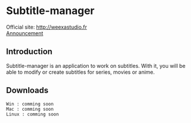 # Subtitle-manager
Official site: http://weexastudio.fr  
[Announcement](http://weexastudio.fr/?page=releasenotes)  
## Introduction

Subtitle-manager is an application to work on subtitles. With it, you will be able to modify or create subtitles for series, movies or anime.

## Downloads 
	Win : comming soon 
	Mac : comming soon 
	Linux : comming soon 